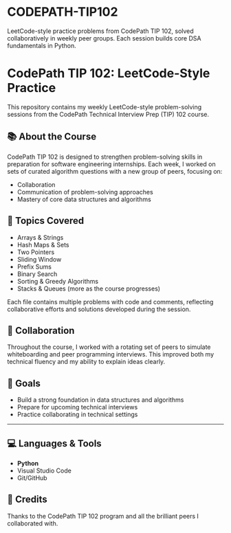# CODEPATH-TIP102
LeetCode-style practice problems from CodePath TIP 102, solved collaboratively in weekly peer groups. Each session builds core DSA fundamentals in Python.

# CodePath TIP 102: LeetCode-Style Practice

This repository contains my weekly LeetCode-style problem-solving sessions from the CodePath Technical Interview Prep (TIP) 102 course.

## 📚 About the Course
CodePath TIP 102 is designed to strengthen problem-solving skills in preparation for software engineering internships. Each week, I worked on sets of curated algorithm questions with a new group of peers, focusing on:
- Collaboration
- Communication of problem-solving approaches
- Mastery of core data structures and algorithms

## 🧠 Topics Covered
- Arrays & Strings
- Hash Maps & Sets
- Two Pointers
- Sliding Window
- Prefix Sums
- Binary Search
- Sorting & Greedy Algorithms
- Stacks & Queues (more as the course progresses)

Each file contains multiple problems with code and comments, reflecting collaborative efforts and solutions developed during the session.

## 👥 Collaboration
Throughout the course, I worked with a rotating set of peers to simulate whiteboarding and peer programming interviews. This improved both my technical fluency and my ability to explain ideas clearly.

## 🚀 Goals
- Build a strong foundation in data structures and algorithms
- Prepare for upcoming technical interviews
- Practice collaborating in technical settings

---

## 💻 Languages & Tools
- **Python**
- Visual Studio Code
- Git/GitHub

## 🙌 Credits
Thanks to the CodePath TIP 102 program and all the brilliant peers I collaborated with.
